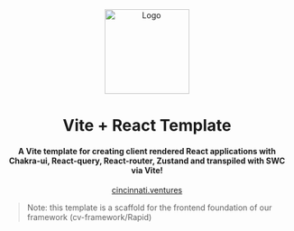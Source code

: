 <div align="center">
 <img width="150" height="150" src="https://user-images.githubusercontent.com/68653294/201412050-25a0b4e1-e2a2-4aa1-ab18-dac0066da2e5.png" alt="Logo">
</div>
<h1 align='center'>Vite + React Template</h1>
<h4 align='center'>A Vite template for creating client rendered React applications with Chakra-ui, React-query, React-router, Zustand and transpiled with SWC via Vite!
</h4>
<div align='center'>
    <a href='https://cincinnati.ventures/' target='_blank'>cincinnati.ventures</a>
</div>

> Note: this template is a scaffold for the frontend foundation of our framework (cv-framework/Rapid)
